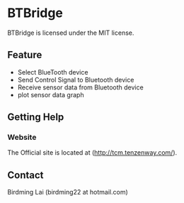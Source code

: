 BTBridge
========

BTBridge is licensed under the MIT license.


Feature
--------

- Select BlueTooth device
- Send Control Signal to Bluetooth device
- Receive sensor data from Bluetooth device
- plot sensor data graph


Getting Help
------------

### Website

The Official site is located at (http://tcm.tenzenway.com/).


Contact
-------

Birdming Lai (birdming22 at hotmail.com)
